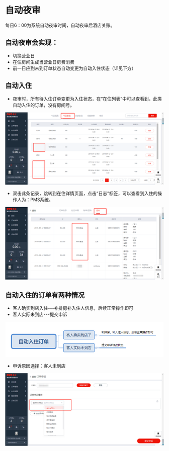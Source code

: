 # 自动夜审

每日6：00为系统自动夜审时间，自动夜审后酒店关账。

## 自动夜审会实现：

* 切换营业日
* 在住房间生成当营业日房费消费
* 前一日应到未到订单状态自动变更为自动入住状态（详见下方）

## 自动入住

* 夜审时，所有待入住订单变更为入住状态，在“在住列表”中可以查看到，此类自动入住的订单，没有房间号。

![](../../../.gitbook/assets/image%20%28579%29.png)

* 双击此条记录，跳转到在住详情页面，点击“日志”标签，可以查看到入住的操作人为：PMS系统。

![](../../../.gitbook/assets/image%20%28183%29.png)

## 自动入住的订单有两种情况

* 客人确实到店入住---补排房补入住人信息，后续正常操作即可
*  客人实际未到店---提交申诉

![](../../../.gitbook/assets/image%20%28298%29.png)

* 申诉原因选择：客人未到店

![](../../../.gitbook/assets/image%20%28523%29.png)

